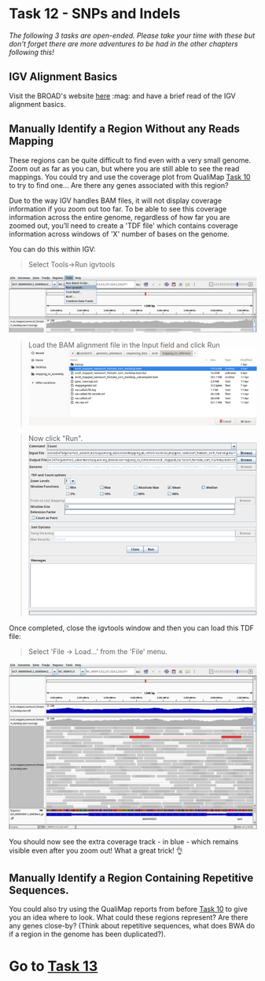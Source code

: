 # Task 12 - SNPs and Indels

*The following 3 tasks are open-ended. Please take your time with these but don't forget there are more adventures to be had in the other chapters following this!*

## IGV Alignment Basics
Visit  the BROAD's website [here]([http://www.broadinstitute.org/software/igv/AlignmentData](https://igv.org/doc/desktop/#UserGuide/tracks/alignments/viewing_alignments_basics/)) :mag: and have a brief read of the IGV alignment basics.

## Manually Identify a Region Without any Reads Mapping
These regions can be quite difficult to find even with a very small genome. Zoom out as far as you can, but where you are still able to see the read mappings. You could try and use the coverage plot from QualiMap [Task 10](https://github.com/guyleonard/genomics_adventure/blob/release/chapter_2/task_10.md) to try to find one... Are there any genes associated with this region?

Due to the way IGV handles BAM files, it will not display coverage information if you zoom out too far. To be able to see this coverage information across the entire genome, regardless of how far you are zoomed out, you’ll need to create a 'TDF file' which contains coverage information across windows of 'X' number of bases on the genome.

You can do this within IGV:

> Select Tools->Run igvtools

![select igvtools](https://github.com/guyleonard/genomics_adventure/blob/b4f7d1566ccb3892a3f7d505660db243aa8d5ff2/chapter_2/images/chapter_2_task_12_image_1.png)


> Load the BAM alignment file in the Input field and click Run
![select bam](https://github.com/guyleonard/genomics_adventure/blob/b4f7d1566ccb3892a3f7d505660db243aa8d5ff2/chapter_2/images/chapter_2_task_12_image_2.png)

> Now click "Run".
![run count](https://github.com/guyleonard/genomics_adventure/blob/b4f7d1566ccb3892a3f7d505660db243aa8d5ff2/chapter_2/images/chapter_2_task_12_image_3.png)

Once completed, close the igvtools window and then you can load this TDF file:
> Select 'File -> Load...' from the 'File' menu.

![tdf display](https://github.com/guyleonard/genomics_adventure/blob/b4f7d1566ccb3892a3f7d505660db243aa8d5ff2/chapter_2/images/chapter_2_task_12_image_4.png)

You should now see the extra coverage track - in blue - which remains visible even after you zoom out! What a great trick! :ok_hand: 

## Manually Identify a Region Containing Repetitive Sequences.
You could also try using the QualiMap reports from before [Task 10](https://github.com/guyleonard/genomics_adventure/blob/release/chapter_2/task_10.md) to give you an idea where to look. What could these regions represent? Are there any genes close-by? (Think about repetitive sequences, what does BWA do if a region in the genome has been duplicated?).

# Go to [Task 13](https://github.com/guyleonard/genomics_adventure/blob/release/chapter_2/task_13.md)

